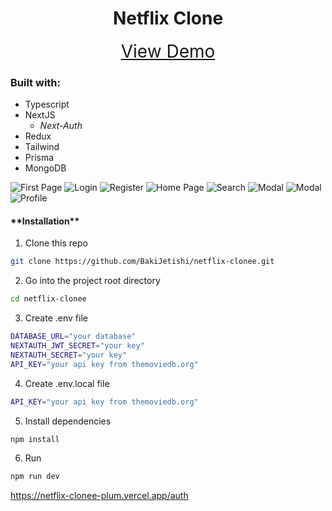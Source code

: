 <h1 align="center">Netflix Clone</h1>

<div style="text-align: center;">
<a href="https://netflix-clonee-plum.vercel.app/" style="font-size: 2em;">View Demo</a>
</div>

<h3>Built with:</h3>

- Typescript
- NextJS
  - _Next-Auth_
- Redux
- Tailwind
- Prisma
- MongoDB

![First Page](https://i.ibb.co/gJwKhrc/localhost-3000.png)
![Login](https://i.ibb.co/6wG7zy0/localhost-3000-auth.png)
![Register](https://i.ibb.co/KsmBNbR/Screenshot-2023-04-21-175649.png)
![Home Page](https://i.ibb.co/b3YkS81/localhost-3000-home-3.png)
![Search](https://i.ibb.co/MhrGWYV/localhost-3000-home.png)
![Modal](https://i.ibb.co/xFNJxN5/Screenshot-2023-04-20-171001.png)
![Modal](https://i.ibb.co/xqJPDmQ/Screenshot-2023-04-20-171027.png)
![Profile](https://i.ibb.co/pzMhw4c/localhost-3000-profiles.png)

<h4>**Installation**</h4>

1. Clone this repo

```sh
git clone https://github.com/BakiJetishi/netflix-clonee.git
```

2. Go into the project root directory

```sh
cd netflix-clonee
```

3. Create .env file

```sh
DATABASE_URL="your database"
NEXTAUTH_JWT_SECRET="your key"
NEXTAUTH_SECRET="your key"
API_KEY="your api key from themoviedb.org"
```

4. Create .env.local file

```sh
API_KEY="your api key from themoviedb.org"
```

5. Install dependencies

```sh
npm install
```

6. Run

```sh
npm run dev
```

https://netflix-clonee-plum.vercel.app/auth
